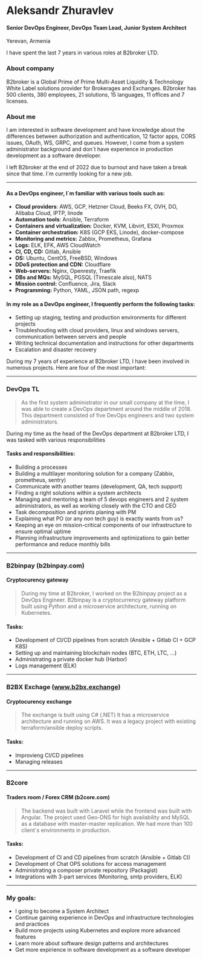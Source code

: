 # Aleksandr Zhuravlev
#### Senior DevOps Engineer, DevOps Team Lead, Junior System Architect 
Yerevan, Armenia

I have spent the last 7 years in various roles at B2broker LTD.

### About company
B2broker is a Global Prime of Prime Multi-Asset Liquidity & Technology White Label solutions provider for Brokerages and Exchanges. 
B2broker has 500 clients, 380 employees, 21 solutions, 15 languages, 11 offices and 7 licenses. 


### About me
I am interested in software development and have knowledge about the differences between authorization and authentication, 12 factor apps, CORS issues, OAuth, WS, GRPC, and queues. However, I come from a system administrator background and don`t have experience in production development as a software developer. 

I left B2broker at the end of 2022 due to burnout and have taken a break since that time. I`m currently looking for a new job.

---

#### As a DevOps engineer, I`m familiar with various tools such as:

- **Cloud providers**: AWS, GCP, Hetzner Cloud, Beeks FX, OVH, DO, Alibaba Cloud, IPTP, linode
- **Automation tools**: Ansible, Terraform
- **Containers and virtualization:** Docker, KVM, Libvirt, ESXI, Proxmox
- **Container orchestration:** K8S (GCP EKS, Linode), docker-compose
- **Monitoring and metrics:** Zabbix, Prometheus, Grafana
- **Logs:** ELK, EFK, AWS CloudWatch
- **CI, CD, CD:** Gitlab, Ansible
- **OS:** Ubuntu, CentOS, FreeBSD, Windows
- **DDoS protection and CDN:** Cloudflare
- **Web-servers:** Nginx, Openresty, Traefik
- **DBs and MQs:** MySQL, PGSQL (Timescale also), NATS
- **Mission control:** Confluence, Jira, Slack
- **Programming:** Python, YAML, JSON path, regexp  

#### In my role as a DevOps engineer, I frequently perform the following tasks:
- Setting up staging, testing and production environments for different projects
- Troubleshouting with cloud providers, linux and windows servers, communication between servers and people
- Writing technical documentation and instructions for other departments
- Escalation and disaster recovery

During my 7 years of experience at B2broker LTD, I have been involved in numerous projects. Here are four of the most important: 

---

### DevOps TL

> As the first system administrator in our small company at the time, I was able to create a DevOps department around the middle of 2018. This department consisted of five DevOps engineers and two system administrators.

During my time as the head of the DevOps department at B2broker LTD, I was tasked with various responsibilities

#### Tasks and responsibilities:

- Building a processes
- Building a multilayer monitoring solution for a company (Zabbix, prometheus, sentry)
- Communicate with another teams (development, QA, tech support)
- Finding a right solutions within a system architects 
- Managing and mentoring a team of 5 devops engineers and 2 system administrators, as well as working closely with the CTO and CEO
- Task decomposition and sprints planing with PM 
- Explaining what PO (or any non tech guy) is exactly wants from us?
- Keeping an eye on mission-critical components of our infrastructure to ensure optimal uptime
- Planning infrastructure improvements and optimizations to gain better performance and reduce monthly bills

---

### B2binpay (b2binpay.com) 
#### Cryptocurency gateway 

> During my time at B2broker, I worked on the B2binpay project as a DevOps Engineer. B2binpay is a cryptocurrency gateway platform built using Python and a microservice architecture, running on Kubernetes.

#### Tasks: 
- Development of CI/CD pipelines from scratch (Ansible + Gitlab CI + GCP K8S)
- Setting up and maintaining blockchain nodes (BTC, ETH, LTC, ...)
- Administrating a private docker hub (Harbor)
- Logs management (ELK)

---

### B2BX Exchage (www.b2bx.exchange)
#### Cryptocurency exchange

> The exchange is built using C# (.NET) It has a microservice architecture and running on AWS.
It was a legacy project with existing terraform/ansible deploy scripts.

#### Tasks:
- Improvieng CI/CD pipelines
- Managing releases

---

### B2core
#### Traders room / Forex CRM (b2core.com)

> The backend was built with Laravel while the frontend was built with Angular. The project used Geo-DNS for high availability and MySQL as a database with master-master replication. We had more than 100 client`s environments in production.

#### Tasks:
- Development of CI and CD pipelines from scratch (Ansible + Gitlab CI)
- Development of Chat OPS solutions for access management
- Administrating a composer private repository (Packagist)
- Integrations with 3-part services (Monitoring, smtp providers, ELK)


---
### My goals:

- I going to become a System Architect 
- Continue gaining experience in DevOps and infrastructure technologies and practices
- Build more projects using Kubernetes and explore more advanced features
- Learn more about software design patterns and architectures
- Get more expirience in software development as a software developer
